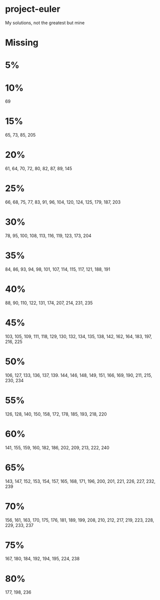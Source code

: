 # project-euler

My solutions, not the greatest but mine

# Missing

# 5%

# 10%

69

# 15%

65, 73, 85, 205

# 20%

61, 64, 70, 72, 80, 82, 87, 89, 145

# 25%

66, 68, 75, 77, 83, 91, 96, 104, 120, 124, 125, 179, 187, 203

# 30%

78, 95, 100, 108, 113, 116, 119, 123, 173, 204

# 35%

84, 86, 93, 94, 98, 101, 107, 114, 115, 117, 121, 188, 191

# 40%

88, 90, 110, 122, 131, 174, 207, 214, 231, 235

# 45%

103, 105, 109, 111, 118, 129, 130, 132, 134, 135, 138, 142, 162, 164, 183, 197, 216, 225

# 50%

106, 127, 133, 136, 137, 139. 144, 146, 148, 149, 151, 166, 169, 190, 211, 215, 230, 234

# 55%

126, 128, 140, 150, 158, 172, 178, 185, 193, 218, 220

# 60%

141, 155, 159, 160, 182, 186, 202, 209, 213, 222, 240

# 65%

143, 147, 152, 153, 154, 157, 165, 168, 171, 196, 200, 201, 221, 226, 227, 232, 239

# 70%

156, 161, 163, 170, 175, 176, 181, 189, 199, 208, 210, 212, 217, 219, 223, 228, 229, 233, 237

# 75%

167, 180, 184, 192, 194, 195, 224, 238

# 80%

177, 198, 236
